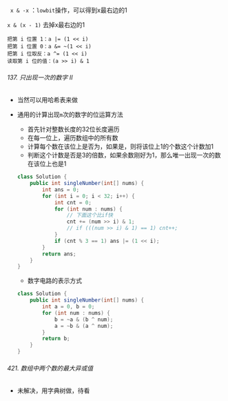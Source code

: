 ` x & -x` ：`lowbit`操作，可以得到x最右边的1

`x & (x - 1)` 去掉x最右边的1



```text
把第 i 位置 1：a |= (1 << i)
把第 i 位置 0：a &= ~(1 << i)
把第 i 位取反：a ^= (1 << i)
读取第 i 位的值：(a >> i) & 1
```



###### 137. 只出现一次的数字 II

- 当然可以用哈希表来做

- 通用的计算出现`m`次的数字的位运算方法

  - 首先针对整数长度的32位长度遍历
  - 在每一位上，遍历数组中的所有数
  - 计算每个数在该位上是否为，如果是，则将该位上1的个数这个计数加1
  - 判断这个计数是否是3的倍数，如果余数刚好为1，那么唯一出现一次的数在该位上也是1

  ```java
  class Solution {
      public int singleNumber(int[] nums) {
          int ans = 0;
          for (int i = 0; i < 32; i++) {
              int cnt = 0;
              for (int num : nums) {
                  // 下面这个比if快
                  cnt += (num >> i) & 1;
                  // if (((num >> i) & 1) == 1) cnt++;
              }
              if (cnt % 3 == 1) ans |= (1 << i);
          }
          return ans;
      }
  }
  ```

  - 数字电路的表示方式

  ```java
  class Solution {
      public int singleNumber(int[] nums) {
          int a = 0, b = 0;
          for (int num : nums) {
              b = ~a & (b ^ num);
              a = ~b & (a ^ num);
          }
          return b;
      }
  }
  ```








###### 421. 数组中两个数的最大异或值

- 未解决，用字典树做，待看